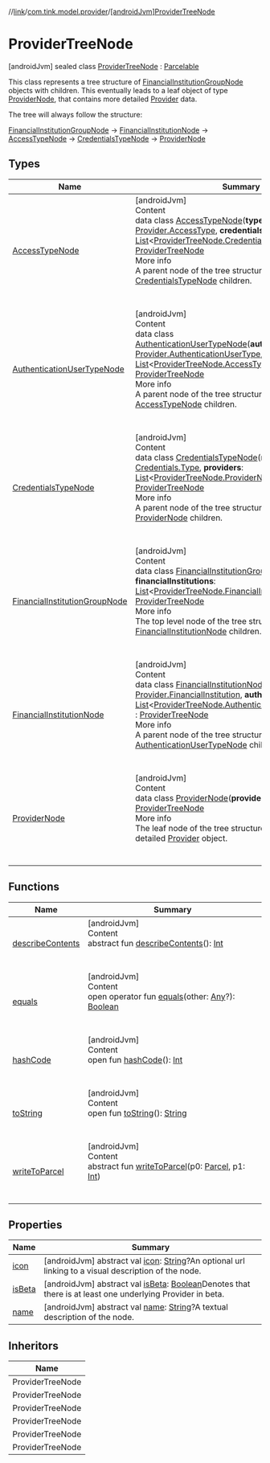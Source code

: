 //[link](../../index.md)/[com.tink.model.provider](../index.md)/[[androidJvm]ProviderTreeNode](index.md)



# ProviderTreeNode  
 [androidJvm] sealed class [ProviderTreeNode](index.md) : [Parcelable](https://developer.android.com/reference/kotlin/android/os/Parcelable.html)

This class represents a tree structure of [FinancialInstitutionGroupNode](-financial-institution-group-node/index.md) objects with children. This eventually leads to a leaf object of type [ProviderNode](-provider-node/index.md), that contains more detailed [Provider](../[android-jvm]-provider/index.md) data.



The tree will always follow the structure:



[FinancialInstitutionGroupNode](-financial-institution-group-node/index.md) -> [FinancialInstitutionNode](-financial-institution-node/index.md) -> [AccessTypeNode](-access-type-node/index.md) -> [CredentialsTypeNode](-credentials-type-node/index.md) -> [ProviderNode](-provider-node/index.md)

   


## Types  
  
|  Name|  Summary| 
|---|---|
| <a name="com.tink.model.provider/ProviderTreeNode.AccessTypeNode///PointingToDeclaration/"></a>[AccessTypeNode](-access-type-node/index.md)| <a name="com.tink.model.provider/ProviderTreeNode.AccessTypeNode///PointingToDeclaration/"></a>[androidJvm]  <br>Content  <br>data class [AccessTypeNode](-access-type-node/index.md)(**type**: [Provider.AccessType](../[android-jvm]-provider/-access-type/index.md), **credentialsTypes**: [List](https://kotlinlang.org/api/latest/jvm/stdlib/kotlin.collections/-list/index.html)<[ProviderTreeNode.CredentialsTypeNode](-credentials-type-node/index.md)>) : [ProviderTreeNode](index.md)  <br>More info  <br>A parent node of the tree structure, with a list of [CredentialsTypeNode](-credentials-type-node/index.md) children.  <br><br><br>
| <a name="com.tink.model.provider/ProviderTreeNode.AuthenticationUserTypeNode///PointingToDeclaration/"></a>[AuthenticationUserTypeNode](-authentication-user-type-node/index.md)| <a name="com.tink.model.provider/ProviderTreeNode.AuthenticationUserTypeNode///PointingToDeclaration/"></a>[androidJvm]  <br>Content  <br>data class [AuthenticationUserTypeNode](-authentication-user-type-node/index.md)(**authenticationUserType**: [Provider.AuthenticationUserType](../[android-jvm]-provider/-authentication-user-type/index.md), **accessTypes**: [List](https://kotlinlang.org/api/latest/jvm/stdlib/kotlin.collections/-list/index.html)<[ProviderTreeNode.AccessTypeNode](-access-type-node/index.md)>) : [ProviderTreeNode](index.md)  <br>More info  <br>A parent node of the tree structure, with a list of [AccessTypeNode](-access-type-node/index.md) children.  <br><br><br>
| <a name="com.tink.model.provider/ProviderTreeNode.CredentialsTypeNode///PointingToDeclaration/"></a>[CredentialsTypeNode](-credentials-type-node/index.md)| <a name="com.tink.model.provider/ProviderTreeNode.CredentialsTypeNode///PointingToDeclaration/"></a>[androidJvm]  <br>Content  <br>data class [CredentialsTypeNode](-credentials-type-node/index.md)(**name**: [String](https://kotlinlang.org/api/latest/jvm/stdlib/kotlin/-string/index.html)?, **type**: [Credentials.Type](../../com.tink.model.credentials/[android-jvm]-credentials/-type/index.md), **providers**: [List](https://kotlinlang.org/api/latest/jvm/stdlib/kotlin.collections/-list/index.html)<[ProviderTreeNode.ProviderNode](-provider-node/index.md)>) : [ProviderTreeNode](index.md)  <br>More info  <br>A parent node of the tree structure, with a list of [ProviderNode](-provider-node/index.md) children.  <br><br><br>
| <a name="com.tink.model.provider/ProviderTreeNode.FinancialInstitutionGroupNode///PointingToDeclaration/"></a>[FinancialInstitutionGroupNode](-financial-institution-group-node/index.md)| <a name="com.tink.model.provider/ProviderTreeNode.FinancialInstitutionGroupNode///PointingToDeclaration/"></a>[androidJvm]  <br>Content  <br>data class [FinancialInstitutionGroupNode](-financial-institution-group-node/index.md)(**name**: [String](https://kotlinlang.org/api/latest/jvm/stdlib/kotlin/-string/index.html), **financialInstitutions**: [List](https://kotlinlang.org/api/latest/jvm/stdlib/kotlin.collections/-list/index.html)<[ProviderTreeNode.FinancialInstitutionNode](-financial-institution-node/index.md)>) : [ProviderTreeNode](index.md)  <br>More info  <br>The top level node of the tree structure, with a list of [FinancialInstitutionNode](-financial-institution-node/index.md) children.  <br><br><br>
| <a name="com.tink.model.provider/ProviderTreeNode.FinancialInstitutionNode///PointingToDeclaration/"></a>[FinancialInstitutionNode](-financial-institution-node/index.md)| <a name="com.tink.model.provider/ProviderTreeNode.FinancialInstitutionNode///PointingToDeclaration/"></a>[androidJvm]  <br>Content  <br>data class [FinancialInstitutionNode](-financial-institution-node/index.md)(**financialInstitution**: [Provider.FinancialInstitution](../[android-jvm]-provider/-financial-institution/index.md), **authenticationUserTypes**: [List](https://kotlinlang.org/api/latest/jvm/stdlib/kotlin.collections/-list/index.html)<[ProviderTreeNode.AuthenticationUserTypeNode](-authentication-user-type-node/index.md)>) : [ProviderTreeNode](index.md)  <br>More info  <br>A parent node of the tree structure, with a list of [AuthenticationUserTypeNode](-authentication-user-type-node/index.md) children.  <br><br><br>
| <a name="com.tink.model.provider/ProviderTreeNode.ProviderNode///PointingToDeclaration/"></a>[ProviderNode](-provider-node/index.md)| <a name="com.tink.model.provider/ProviderTreeNode.ProviderNode///PointingToDeclaration/"></a>[androidJvm]  <br>Content  <br>data class [ProviderNode](-provider-node/index.md)(**provider**: [Provider](../[android-jvm]-provider/index.md)) : [ProviderTreeNode](index.md)  <br>More info  <br>The leaf node of the tree structure, containing the more detailed [Provider](../[android-jvm]-provider/index.md) object.  <br><br><br>


## Functions  
  
|  Name|  Summary| 
|---|---|
| <a name="android.os/Parcelable/describeContents/#/PointingToDeclaration/"></a>[describeContents](../../com.tink.service.provider/[android-jvm]-provider-filter/index.md#%5Bandroid.os%2FParcelable%2FdescribeContents%2F%23%2FPointingToDeclaration%2F%5D%2FFunctions%2F1854938400)| <a name="android.os/Parcelable/describeContents/#/PointingToDeclaration/"></a>[androidJvm]  <br>Content  <br>abstract fun [describeContents](../../com.tink.service.provider/[android-jvm]-provider-filter/index.md#%5Bandroid.os%2FParcelable%2FdescribeContents%2F%23%2FPointingToDeclaration%2F%5D%2FFunctions%2F1854938400)(): [Int](https://kotlinlang.org/api/latest/jvm/stdlib/kotlin/-int/index.html)  <br><br><br>
| <a name="kotlin/Any/equals/#kotlin.Any?/PointingToDeclaration/"></a>[equals](../../com.tink.service.user/[android-jvm]-user-profile-service-impl/index.md#%5Bkotlin%2FAny%2Fequals%2F%23kotlin.Any%3F%2FPointingToDeclaration%2F%5D%2FFunctions%2F1854938400)| <a name="kotlin/Any/equals/#kotlin.Any?/PointingToDeclaration/"></a>[androidJvm]  <br>Content  <br>open operator fun [equals](../../com.tink.service.user/[android-jvm]-user-profile-service-impl/index.md#%5Bkotlin%2FAny%2Fequals%2F%23kotlin.Any%3F%2FPointingToDeclaration%2F%5D%2FFunctions%2F1854938400)(other: [Any](https://kotlinlang.org/api/latest/jvm/stdlib/kotlin/-any/index.html)?): [Boolean](https://kotlinlang.org/api/latest/jvm/stdlib/kotlin/-boolean/index.html)  <br><br><br>
| <a name="kotlin/Any/hashCode/#/PointingToDeclaration/"></a>[hashCode](../../com.tink.service.user/[android-jvm]-user-profile-service-impl/index.md#%5Bkotlin%2FAny%2FhashCode%2F%23%2FPointingToDeclaration%2F%5D%2FFunctions%2F1854938400)| <a name="kotlin/Any/hashCode/#/PointingToDeclaration/"></a>[androidJvm]  <br>Content  <br>open fun [hashCode](../../com.tink.service.user/[android-jvm]-user-profile-service-impl/index.md#%5Bkotlin%2FAny%2FhashCode%2F%23%2FPointingToDeclaration%2F%5D%2FFunctions%2F1854938400)(): [Int](https://kotlinlang.org/api/latest/jvm/stdlib/kotlin/-int/index.html)  <br><br><br>
| <a name="kotlin/Any/toString/#/PointingToDeclaration/"></a>[toString](../../com.tink.service.user/[android-jvm]-user-profile-service-impl/index.md#%5Bkotlin%2FAny%2FtoString%2F%23%2FPointingToDeclaration%2F%5D%2FFunctions%2F1854938400)| <a name="kotlin/Any/toString/#/PointingToDeclaration/"></a>[androidJvm]  <br>Content  <br>open fun [toString](../../com.tink.service.user/[android-jvm]-user-profile-service-impl/index.md#%5Bkotlin%2FAny%2FtoString%2F%23%2FPointingToDeclaration%2F%5D%2FFunctions%2F1854938400)(): [String](https://kotlinlang.org/api/latest/jvm/stdlib/kotlin/-string/index.html)  <br><br><br>
| <a name="android.os/Parcelable/writeToParcel/#android.os.Parcel#kotlin.Int/PointingToDeclaration/"></a>[writeToParcel](../../com.tink.service.provider/[android-jvm]-provider-filter/index.md#%5Bandroid.os%2FParcelable%2FwriteToParcel%2F%23android.os.Parcel%23kotlin.Int%2FPointingToDeclaration%2F%5D%2FFunctions%2F1854938400)| <a name="android.os/Parcelable/writeToParcel/#android.os.Parcel#kotlin.Int/PointingToDeclaration/"></a>[androidJvm]  <br>Content  <br>abstract fun [writeToParcel](../../com.tink.service.provider/[android-jvm]-provider-filter/index.md#%5Bandroid.os%2FParcelable%2FwriteToParcel%2F%23android.os.Parcel%23kotlin.Int%2FPointingToDeclaration%2F%5D%2FFunctions%2F1854938400)(p0: [Parcel](https://developer.android.com/reference/kotlin/android/os/Parcel.html), p1: [Int](https://kotlinlang.org/api/latest/jvm/stdlib/kotlin/-int/index.html))  <br><br><br>


## Properties  
  
|  Name|  Summary| 
|---|---|
| <a name="com.tink.model.provider/ProviderTreeNode/icon/#/PointingToDeclaration/"></a>[icon](icon.md)| <a name="com.tink.model.provider/ProviderTreeNode/icon/#/PointingToDeclaration/"></a> [androidJvm] abstract val [icon](icon.md): [String](https://kotlinlang.org/api/latest/jvm/stdlib/kotlin/-string/index.html)?An optional url linking to a visual description of the node.   <br>
| <a name="com.tink.model.provider/ProviderTreeNode/isBeta/#/PointingToDeclaration/"></a>[isBeta](is-beta.md)| <a name="com.tink.model.provider/ProviderTreeNode/isBeta/#/PointingToDeclaration/"></a> [androidJvm] abstract val [isBeta](is-beta.md): [Boolean](https://kotlinlang.org/api/latest/jvm/stdlib/kotlin/-boolean/index.html)Denotes that there is at least one underlying Provider in beta.   <br>
| <a name="com.tink.model.provider/ProviderTreeNode/name/#/PointingToDeclaration/"></a>[name](name.md)| <a name="com.tink.model.provider/ProviderTreeNode/name/#/PointingToDeclaration/"></a> [androidJvm] abstract val [name](name.md): [String](https://kotlinlang.org/api/latest/jvm/stdlib/kotlin/-string/index.html)?A textual description of the node.   <br>


## Inheritors  
  
|  Name| 
|---|
| <a name="com.tink.model.provider/ProviderTreeNode.FinancialInstitutionGroupNode///PointingToDeclaration/"></a>ProviderTreeNode
| <a name="com.tink.model.provider/ProviderTreeNode.FinancialInstitutionNode///PointingToDeclaration/"></a>ProviderTreeNode
| <a name="com.tink.model.provider/ProviderTreeNode.AuthenticationUserTypeNode///PointingToDeclaration/"></a>ProviderTreeNode
| <a name="com.tink.model.provider/ProviderTreeNode.AccessTypeNode///PointingToDeclaration/"></a>ProviderTreeNode
| <a name="com.tink.model.provider/ProviderTreeNode.CredentialsTypeNode///PointingToDeclaration/"></a>ProviderTreeNode
| <a name="com.tink.model.provider/ProviderTreeNode.ProviderNode///PointingToDeclaration/"></a>ProviderTreeNode

